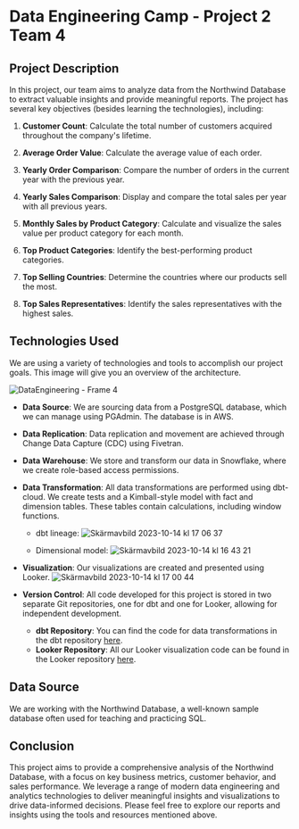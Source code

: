 # Data Engineering Camp - Project 2 Team 4

## Project Description

In this project, our team aims to analyze data from the Northwind Database to extract valuable insights and provide meaningful reports. The project has several key objectives (besides learning the technologies), including:

1. **Customer Count**: Calculate the total number of customers acquired throughout the company's lifetime.

2. **Average Order Value**: Calculate the average value of each order.

3. **Yearly Order Comparison**: Compare the number of orders in the current year with the previous year.

4. **Yearly Sales Comparison**: Display and compare the total sales per year with all previous years.

5. **Monthly Sales by Product Category**: Calculate and visualize the sales value per product category for each month.

6. **Top Product Categories**: Identify the best-performing product categories.

7. **Top Selling Countries**: Determine the countries where our products sell the most.

8. **Top Sales Representatives**: Identify the sales representatives with the highest sales.

## Technologies Used

We are using a variety of technologies and tools to accomplish our project goals. This image will give you an overview of the architecture.

![DataEngineering - Frame 4](https://github.com/cristianivanoff/dec_proj2_team4_dbt/assets/72450060/053c139d-f795-4596-ac57-511059e8bf6e)




- **Data Source**: We are sourcing data from a PostgreSQL database, which we can manage using PGAdmin. The database is in AWS.

- **Data Replication**: Data replication and movement are achieved through Change Data Capture (CDC) using Fivetran.

- **Data Warehouse**: We store and transform our data in Snowflake, where we create role-based access permissions.

- **Data Transformation**: All data transformations are performed using dbt-cloud. We create tests and a Kimball-style model with fact and dimension tables. These tables contain calculations, including window functions.
  - dbt lineage:
  ![Skärmavbild 2023-10-14 kl  17 06 37](https://github.com/cristianivanoff/dec_proj2_team4_dbt/assets/72450060/a5a56797-ccc8-4945-8ffa-f53a1bcc909c)

  - Dimensional model:
  ![Skärmavbild 2023-10-14 kl  16 43 21](https://github.com/cristianivanoff/dec_proj2_team4_dbt/assets/72450060/f838368d-fda2-4836-bc3e-3b8da003e2ad)


- **Visualization**: Our visualizations are created and presented using Looker.
![Skärmavbild 2023-10-14 kl  17 00 44](https://github.com/cristianivanoff/dec_proj2_team4_dbt/assets/72450060/0e35a316-d408-40bf-b317-8261652b5c29)

- **Version Control**: All code developed for this project is stored in two separate Git repositories, one for dbt and one for Looker, allowing for independent development.
  - **dbt Repository**: You can find the code for data transformations in the dbt repository [here](https://github.com/cristianivanoff/dec_proj2_team4_dbt).
  - **Looker Repository**: All our Looker visualization code can be found in the Looker repository [here](https://github.com/cristianivanoff/dec_proj2_team4_looker).


## Data Source

We are working with the Northwind Database, a well-known sample database often used for teaching and practicing SQL.

## Conclusion

This project aims to provide a comprehensive analysis of the Northwind Database, with a focus on key business metrics, customer behavior, and sales performance. We leverage a range of modern data engineering and analytics technologies to deliver meaningful insights and visualizations to drive data-informed decisions. Please feel free to explore our reports and insights using the tools and resources mentioned above.



